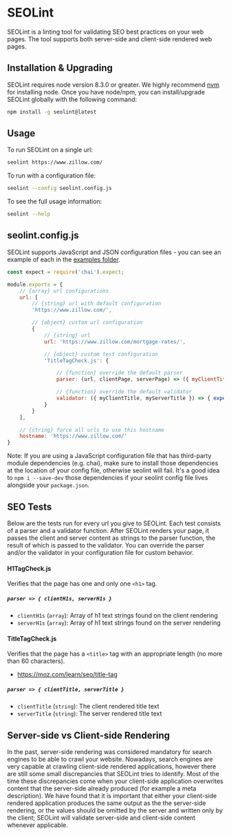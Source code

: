 # SEOLint

SEOLint is a linting tool for validating SEO best practices on your web pages.
The tool supports both server-side and client-side rendered web pages.

## Installation & Upgrading

SEOLint requires node version 8.3.0 or greater. We highly recommend [nvm](https://github.com/creationix/nvm) for installing node.
Once you have node/npm, you can install/upgrade SEOLint globally with the following command:

```bash
npm install -g seolint@latest
```

## Usage

To run SEOLint on a single url:

```bash
seolint https://www.zillow.com/
```

To run with a configuration file:

```bash
seolint --config seolint.config.js
```

To see the full usage information:

```bash
seolint --help
```

## seolint.config.js

SEOLint supports JavaScript and JSON configuration files - you can see an example of each in the [examples folder](https://github.com/zillow/seolint/tree/master/examples).

```javascript
const expect = require('chai').expect;

module.exports = {
    // {array} url configurations
    url: [
        // {string} url with default configuration
        'https://www.zillow.com/',

        // {object} custom url configuration
        {
            // {string} url
            url: 'https://www.zillow.com/mortgage-rates/',

            // {object} custom test configuration
            'TitleTagCheck.js': {

                // {function} override the default parser
                parser: (url, clientPage, serverPage) => ({ myClientTitle: 'foo', myServerTitle: 'foo' }),

                // {function} override the default validator
                validator: ({ myClientTitle, myServerTitle }) => { expect(myClientTitle).to.equal(myServerTitle); }
            }
        }
    ],

    // {string} force all urls to use this hostname
    hostname: 'https://www.zillow.com/'
}
```

Note: If you are using a JavaScript configuration file that has third-party module dependencies (e.g. chai), make sure to install those dependencies at the location of your config file, otherwise seolint will fail. It's a good idea to `npm i --save-dev` those dependencies if your seolint config file lives alongside your `package.json`.

## SEO Tests

Below are the tests run for every url you give to SEOLint. Each test consists of a parser and a validator function.
After SEOLint renders your page, it passes the client and server content as strings to the parser function,
the result of which is passed to the validator.
You can override the parser and/or the validator in your configuration file for custom behavior.

#### H1TagCheck.js

Verifies that the page has one and only one `<h1>` tag.

##### `parser => { clientH1s, serverH1s }`

* `clientH1s` (`array`): Array of h1 text strings found on the client rendering
* `serverH1s` (`array`): Array of h1 text strings found on the server rendering

#### TitleTagCheck.js

Verifies that the page has a `<title>` tag with an appropriate length (no more than 60 characters).

* https://moz.com/learn/seo/title-tag

##### `parser => { clientTitle, serverTitle }`

* `clientTitle` (`string`): The client rendered title text
* `serverTitle` (`string`): The server rendered title text

## Server-side vs Client-side Rendering

In the past, server-side rendering was considered mandatory for search engines to be able to crawl your website.
Nowadays, search engines are very capable at crawling client-side rendered applications,
however there are still some small discrepancies that SEOLint tries to identify.
Most of the time these discrepancies come when your client-side application overwrites content that the server-side already produced (for example a meta description).
We have found that it is important that either your client-side rendered application produces the same output as the the server-side rendering,
or the values should be omitted by the server and written only by the client;
SEOLint will validate server-side and client-side content whenever applicable.
